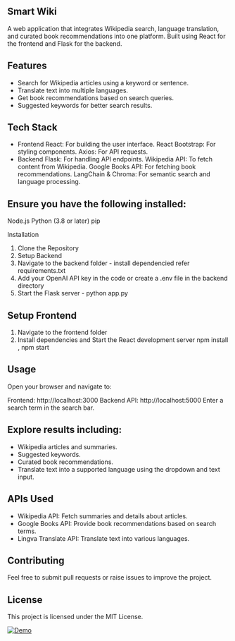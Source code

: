 ## Smart Wiki
A web application that integrates Wikipedia search, language translation, and curated book recommendations into one platform. Built using React for the frontend and Flask for the backend.

## Features
- Search for Wikipedia articles using a keyword or sentence.
- Translate text into multiple languages.
- Get book recommendations based on search queries.
- Suggested keywords for better search results.

## Tech Stack
- Frontend
    React: For building the user interface.
    React Bootstrap: For styling components.
    Axios: For API requests.
- Backend
    Flask: For handling API endpoints.
    Wikipedia API: To fetch content from Wikipedia.
    Google Books API: For fetching book recommendations.
    LangChain & Chroma: For semantic search and language processing.

## Ensure you have the following installed:

Node.js
Python (3.8 or later)
pip

Installation

1. Clone the Repository
2. Setup Backend
3. Navigate to the backend folder - install dependencied refer requirements.txt
4. Add your OpenAI API key in the code or create a .env file in the backend directory
5. Start the Flask server - python app.py

## Setup Frontend
1. Navigate to the frontend folder
2. Install dependencies and Start the React development server npm install , npm start

## Usage
Open your browser and navigate to:

Frontend: http://localhost:3000
Backend API: http://localhost:5000
Enter a search term in the search bar.

## Explore results including:

- Wikipedia articles and summaries.
- Suggested keywords.
- Curated book recommendations.
- Translate text into a supported language using the dropdown and text input.

## APIs Used

- Wikipedia API: Fetch summaries and details about articles.
- Google Books API: Provide book recommendations based on search terms.
- Lingva Translate API: Translate text into various languages.

## Contributing

Feel free to submit pull requests or raise issues to improve the project.

## License

This project is licensed under the MIT License.

[![Demo](./frontend/smart-wiki/src/assets/images/smartwiki.png)](https://drive.google.com/file/d/1vU6lafex8aYxFKtbGlX4kSUBdiv-2sUM/view?usp=drive_link)

